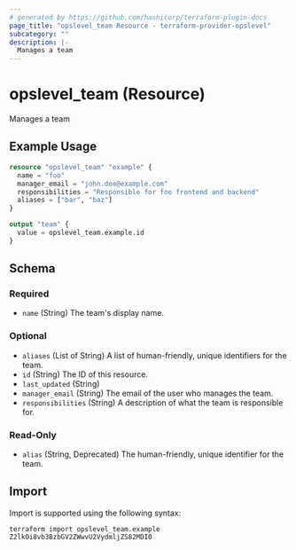 ```yaml
---
# generated by https://github.com/hashicorp/terraform-plugin-docs
page_title: "opslevel_team Resource - terraform-provider-opslevel"
subcategory: ""
description: |-
  Manages a team
---
```


# opslevel_team (Resource)

Manages a team

## Example Usage

```terraform
resource "opslevel_team" "example" {
  name = "foo"
  manager_email = "john.doe@example.com"
  responsibilities = "Responsible for foo frontend and backend"
  aliases = ["bar", "baz"]
}

output "team" {
  value = opslevel_team.example.id
}
```

<!-- schema generated by tfplugindocs -->
## Schema

### Required

- `name` (String) The team's display name.

### Optional

- `aliases` (List of String) A list of human-friendly, unique identifiers for the team.
- `id` (String) The ID of this resource.
- `last_updated` (String)
- `manager_email` (String) The email of the user who manages the team.
- `responsibilities` (String) A description of what the team is responsible for.

### Read-Only

- `alias` (String, Deprecated) The human-friendly, unique identifier for the team.

## Import

Import is supported using the following syntax:

```shell
terraform import opslevel_team.example Z2lkOi8vb3BzbGV2ZWwvU2VydmljZS82MDI0
```
